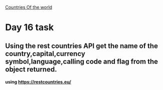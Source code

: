 [Countries Of the world](https://abiola-farounbi.github.io/ecx-30days-of-code/day16)

# Day 16 task
## Using the rest countries API get the name of the country,capital,currency symbol,language,calling code and flag from the object returned.
#### using https://restcountries.eu/
